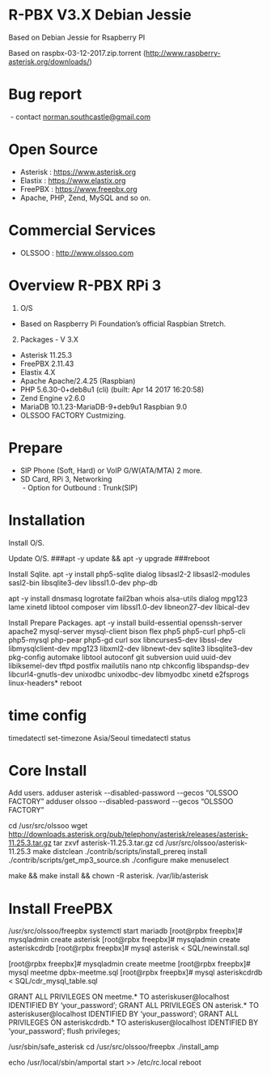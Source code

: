 # R-PBX V3.X Debian Jessie
Based on Debian Jessie for Rsapberry PI

Based on raspbx-03-12-2017.zip.torrent 
(http://www.raspberry-asterisk.org/downloads/)

# Bug report 
  - contact norman.southcastle@gmail.com


# Open Source 

  - Asterisk : https://www.asterisk.org
  - Elastix : https://www.elastix.org
  - FreePBX : https://www.freepbx.org
  - Apache, PHP, Zend, MySQL and so on.


# Commercial Services

  - OLSSOO : http://www.olssoo.com
  


# Overview R-PBX RPi 3

1. O/S 
  - Based on Raspberry Pi Foundation’s official Raspbian Stretch.

2. Packages - V 3.X

  - Asterisk 11.25.3
  - FreePBX  2.11.43
  - Elastix  4.X 
  - Apache Apache/2.4.25 (Raspbian)
  - PHP 5.6.30-0+deb8u1 (cli) (built: Apr 14 2017 16:20:58) 
  - Zend Engine v2.6.0
  - MariaDB 10.1.23-MariaDB-9+deb9u1 Raspbian 9.0
  - OLSSOO FACTORY Custmizing.


# Prepare

  - SIP Phone (Soft, Hard) or VoIP G/W(ATA/MTA) 2 more. 
  - SD Card, RPi 3, Networking  
  - Option for Outbound : Trunk(SIP)
  
 
# Installation

Install O/S.

Update O/S.
###apt -y update && apt -y upgrade
###reboot


Install Sqlite.
apt -y install php5-sqlite dialog libsasl2-2 libsasl2-modules sasl2-bin libsqlite3-dev libssl1.0-dev php-db

apt -y install  dnsmasq logrotate fail2ban whois alsa-utils  dialog mpg123 lame  xinetd libtool  composer vim libssl1.0-dev libneon27-dev libical-dev

Install Prepare Packages.
apt -y install build-essential openssh-server apache2 mysql-server mysql-client bison flex php5 php5-curl php5-cli php5-mysql php-pear php5-gd curl sox libncurses5-dev libssl-dev libmysqlclient-dev mpg123 libxml2-dev libnewt-dev sqlite3 libsqlite3-dev pkg-config automake libtool autoconf git subversion uuid uuid-dev libiksemel-dev tftpd postfix mailutils nano ntp chkconfig libspandsp-dev libcurl4-gnutls-dev unixodbc unixodbc-dev libmyodbc xinetd e2fsprogs linux-headers*
reboot


# time config
timedatectl set-timezone Asia/Seoul
timedatectl status

# Core Install
Add users.
adduser asterisk --disabled-password --gecos “OLSSOO FACTORY”
adduser olssoo --disabled-password --gecos “OLSSOO FACTORY”

cd /usr/src/olssoo
wget http://downloads.asterisk.org/pub/telephony/asterisk/releases/asterisk-11.25.3.tar.gz
tar zxvf asterisk-11.25.3.tar.gz
cd /usr/src/olssoo/asterisk-11.25.3
make distclean
./contrib/scripts/install_prereq install
./contrib/scripts/get_mp3_source.sh
./configure
make menuselect

make && make install && chown -R asterisk. /var/lib/asterisk

# Install FreePBX
/usr/src/olssoo/freepbx
systemctl start mariadb
[root@rpbx freepbx]# mysqladmin create asterisk
[root@rpbx freepbx]# mysqladmin create asteriskcdrdb
[root@rpbx freepbx]# mysql asterisk < SQL/newinstall.sql

[root@rpbx freepbx]# mysqladmin create meetme
[root@rpbx freepbx]# mysql meetme dpbx-meetme.sql
[root@rpbx freepbx]# mysql asteriskcdrdb < SQL/cdr_mysql_table.sql

GRANT ALL PRIVILEGES ON meetme.* TO asteriskuser@localhost IDENTIFIED BY ‘your_password’;
GRANT ALL PRIVILEGES ON asterisk.* TO asteriskuser@localhost IDENTIFIED BY ‘your_password’;
GRANT ALL PRIVILEGES ON asteriskcdrdb.* TO asteriskuser@localhost IDENTIFIED BY ‘your_password’;
flush privileges;

/usr/sbin/safe_asterisk
cd /usr/src/olssoo/freepbx
./install_amp

echo /usr/local/sbin/amportal start >> /etc/rc.local
reboot

